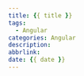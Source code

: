 ```yaml
---
title: {{ title }}
tags:
  - Angular
categories: Angular
description:
abbrlink: 
date: {{ date }}
---
```

